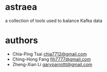 # astraea
a collection of tools used to balance Kafka data

# authors
- Chia-Ping Tsai <chia7712@gmail.com>
- Ching-Hong Fang <fjh7777@gmail.com>
- Zheng-Xian Li <garyparrottt@gmail.com>
